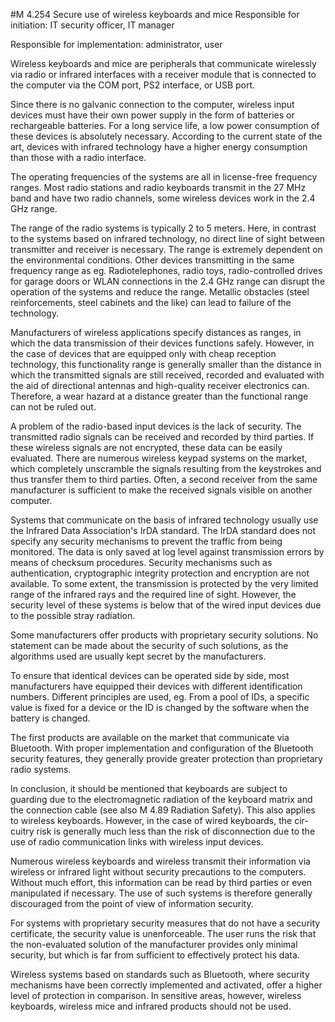 #M 4.254 Secure use of wireless keyboards and mice
Responsible for initiation: IT security officer, IT manager

Responsible for implementation: administrator, user

Wireless keyboards and mice are peripherals that communicate wirelessly via radio or infrared interfaces with a receiver module that is connected to the computer via the COM port, PS2 interface, or USB port.

Since there is no galvanic connection to the computer, wireless input devices must have their own power supply in the form of batteries or rechargeable batteries. For a long service life, a low power consumption of these devices is absolutely necessary. According to the current state of the art, devices with infrared technology have a higher energy consumption than those with a radio interface.

The operating frequencies of the systems are all in license-free frequency ranges. Most radio stations and radio keyboards transmit in the 27 MHz band and have two radio channels, some wireless devices work in the 2.4 GHz range.

The range of the radio systems is typically 2 to 5 meters. Here, in contrast to the systems based on infrared technology, no direct line of sight between transmitter and receiver is necessary. The range is extremely dependent on the environmental conditions. Other devices transmitting in the same frequency range as eg. Radiotelephones, radio toys, radio-controlled drives for garage doors or WLAN connections in the 2.4 GHz range can disrupt the operation of the systems and reduce the range. Metallic obstacles (steel reinforcements, steel cabinets and the like) can lead to failure of the technology.

Manufacturers of wireless applications specify distances as ranges, in which the data transmission of their devices functions safely. However, in the case of devices that are equipped only with cheap reception technology, this functionality range is generally smaller than the distance in which the transmitted signals are still received, recorded and evaluated with the aid of directional antennas and high-quality receiver electronics can. Therefore, a wear hazard at a distance greater than the functional range can not be ruled out.

A problem of the radio-based input devices is the lack of security. The transmitted radio signals can be received and recorded by third parties. If these wireless signals are not encrypted, these data can be easily evaluated. There are numerous wireless keypad systems on the market, which completely unscramble the signals resulting from the keystrokes and thus transfer them to third parties. Often, a second receiver from the same manufacturer is sufficient to make the received signals visible on another computer.

Systems that communicate on the basis of infrared technology usually use the Infrared Data Association's IrDA standard. The IrDA standard does not specify any security mechanisms to prevent the traffic from being monitored. The data is only saved at log level against transmission errors by means of checksum procedures. Security mechanisms such as authentication, cryptographic integrity protection and encryption are not available. To some extent, the transmission is protected by the very limited range of the infrared rays and the required line of sight. However, the security level of these systems is below that of the wired input devices due to the possible stray radiation.

Some manufacturers offer products with proprietary security solutions. No statement can be made about the security of such solutions, as the algorithms used are usually kept secret by the manufacturers.

To ensure that identical devices can be operated side by side, most manufacturers have equipped their devices with different identification numbers. Different principles are used, eg. From a pool of IDs, a specific value is fixed for a device or the ID is changed by the software when the battery is changed.

The first products are available on the market that communicate via Bluetooth. With proper implementation and configuration of the Bluetooth security features, they generally provide greater protection than proprietary radio systems.

In conclusion, it should be mentioned that keyboards are subject to guarding due to the electromagnetic radiation of the keyboard matrix and the connection cable (see also M 4.89 Radiation Safety). This also applies to wireless keyboards. However, in the case of wired keyboards, the cir- cuitry risk is generally much less than the risk of disconnection due to the use of radio communication links with wireless input devices.

Numerous wireless keyboards and wireless transmit their information via wireless or infrared light without security precautions to the computers. Without much effort, this information can be read by third parties or even manipulated if necessary. The use of such systems is therefore generally discouraged from the point of view of information security.

For systems with proprietary security measures that do not have a security certificate, the security value is unenforceable. The user runs the risk that the non-evaluated solution of the manufacturer provides only minimal security, but which is far from sufficient to effectively protect his data.

Wireless systems based on standards such as Bluetooth, where security mechanisms have been correctly implemented and activated, offer a higher level of protection in comparison. In sensitive areas, however, wireless keyboards, wireless mice and infrared products should not be used.



